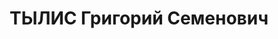 ---
title: ТЫЛИС Григорий Семенович
description: 'Род. в 1894, Одесса, еврей, обр.: среднее, б/п. Проживал: Москва, ул.
  3-я Тверская-Ямская, д. 21/23, кв. 26. Зам. уполномоченного Всесоюзной торговой
  палаты в Париже.

  Арестован 12.04.1937. Обв.: шпионаж. Приговор: ВК ВС СССР, 26.10.1937 – ВМН. Расстрелян
  26.10.1937, г.Москва.

  Реабилитирован ГВП СССР 18.07.1991'
---